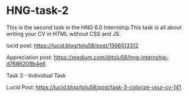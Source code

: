 # HNG-task-2
This is the second task in the HNG 6.0 Internship.This task is all about writing your CV in HTML without CSS and JS.

lucid post: https://lucid.blog/tolu58/post/1566513312

Appreciation post: https://medium.com/@tolu58/hng-internship-d7686209b4e6

Task 3 - Individual Task

Lucid Post: https://lucid.blog/tolu58/post/task-3-colorize-your-cv-141